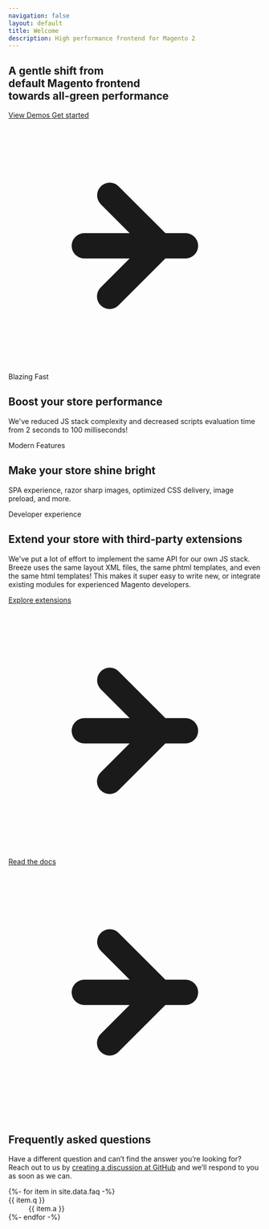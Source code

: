 ```yaml
---
navigation: false
layout: default
title: Welcome
description: High performance frontend for Magento 2
---
```


<section class="hero-home py-8 md:py-16 flex flex-col justify-center">
  <h1 class="text-[7.5vw] leading-[7.5vw] tracking-tight text-center font-extrabold sm:text-5xl sm:font-black md:text-6xl bg-zinc-800 bg-clip-text text-transparent">
    A gentle shift from <br/>
    default Magento frontend<br/>
    towards <span class="whitespace-nowrap text-green-500">all-green</span> performance
  </h1>
  <div class="flex flex-col xs:flex-row items-center justify-center mt-6 sm:mt-10 gap-4">
    <a class="group inline-flex items-center px-7 py-3 border-2 border-zinc-800 bg-white rounded-lg text-lg font-bold shadow-xl transition hover:shadow-xl hover:bg-zinc-100" href="{{ 'themes' | relative_url }}">
      View Demos
    </a>
    <a class="hero-button group inline-flex items-center px-7 py-3 border-2 border-zinc-800 bg-zinc-800 rounded-lg text-white text-lg font-bold shadow-xl transition hover:shadow-xl hover:shadow-green-300/50 hover:bg-green-500 hover:border-green-500" href="{{ 'docs/installation' | relative_url }}">
      Get started
      <div class="relative w-3 h-5">
        <svg xmlns="http://www.w3.org/2000/svg" class="absolute left-0 top-0 h-5 w-5" viewBox="0 0 20 20" fill="currentColor">
          <path class="transition opacity-0 group-hover:opacity-100" fill-rule="evenodd" d="M5 10a1 1 0 011-1h8a1 1 0 110 2H6a1 1 0 01-1-1z" clip-rule="evenodd" />
          <path class="transition translate-x-0 group-hover:translate-x-1" fill-rule="evenodd" d="M7.293 14.707a1 1 0 010-1.414L10.586 10 7.293 6.707a1 1 0 011.414-1.414l4 4a1 1 0 010 1.414l-4 4a1 1 0 01-1.414 0z" clip-rule="evenodd" />
        </svg>
      </div>
    </a>
  </div>
</section>

<section class="max-w-4xl 2xl:max-w-5xl mx-auto py-8 sm:py-16 grid grid-cols-1 md:grid-cols-2 gap-10">
  <div class="p-8 py-10 sm:p-12 sm:py-12 flex flex-col gap-2 items-center text-center text-white rounded-xl shadow-xl bg-gradient-to-bl from-green-500/80 via-green-500 to-green-600/90">
    <div class="p-1.5 px-3 rounded bg-white/20 font-bold uppercase text-sm tracking-wide">Blazing Fast</div>
    <h2 class="text-4xl font-bold max-w-xs">Boost your store performance</h2>
    <p class="mt-1 text-white/70 text-xl">
      We've reduced JS stack complexity and decreased scripts evaluation time
      from 2 seconds to 100 milliseconds!
    </p>
  </div>
  <div class="p-8 py-10 sm:p-12 sm:py-12 flex flex-col gap-2 items-center text-center text-white rounded-xl shadow-xl bg-gradient-to-br from-fuchsia-500 to-violet-500">
    <div class="p-1.5 px-3 rounded bg-white/20 font-bold uppercase text-sm tracking-wide">Modern Features</div>
    <h2 class="text-4xl font-bold max-w-xs">Make your store shine bright</h2>
    <p class="mt-1 text-white/70 text-xl">
      SPA experience, razor sharp images, optimized CSS delivery, image preload, and more.
    </p>
  </div>
  <div class="md:col-span-2 p-8 py-10 sm:p-12 sm:py-12 flex flex-col gap-2 items-center text-center rounded-xl shadow-xl bg-zinc-800 text-white bg-[radial-gradient(ellipse_at_top,rgba(255,255,255,0.2),transparent)]">
    <div class="p-1.5 px-3 rounded bg-white/20 font-bold uppercase text-sm tracking-wide">Developer experience</div>
    <h2 class="text-4xl font-bold max-w-md">Extend your store with third-party extensions</h2>
    <p class="mt-1 text-white/70 text-xl md:mx-12">
      We've put a lot of effort to implement the same API for our own JS stack.
      Breeze uses the same layout XML files, the same phtml templates, and even
      the same html templates! This makes it super easy to write new,
      or integrate existing modules for experienced Magento developers.
    </p>
    <div class="mt-6 grid grid-cols-1 sm:grid-cols-2 gap-4">
      <a class="group inline-flex items-center justify-center px-7 py-3 text-white rounded-lg border-2 border-white text-lg font-bold shadow-xl transition hover:bg-white/10" href="{{ 'extensions' | relative_url }}">
        Explore extensions
        <div class="relative w-1 h-5">
          <svg xmlns="http://www.w3.org/2000/svg" class="absolute left-0 top-0 h-5 w-5" viewBox="0 0 20 20" fill="currentColor">
            <path class="transition opacity-0 group-hover:opacity-100" fill-rule="evenodd" d="M5 10a1 1 0 011-1h8a1 1 0 110 2H6a1 1 0 01-1-1z" clip-rule="evenodd" />
            <path class="transition translate-x-0 opacity-0 group-hover:opacity-100 group-hover:translate-x-1" fill-rule="evenodd" d="M7.293 14.707a1 1 0 010-1.414L10.586 10 7.293 6.707a1 1 0 011.414-1.414l4 4a1 1 0 010 1.414l-4 4a1 1 0 01-1.414 0z" clip-rule="evenodd" />
          </svg>
        </div>
      </a>
      <a class="group inline-flex items-center justify-center px-7 py-3 text-zinc-800 rounded-lg border-2 border-transparent bg-white text-lg font-bold shadow-xl transition hover:bg-white/90" href="{{ 'docs/installation' | relative_url }}">
        Read the docs
        <div class="relative w-1 h-5">
          <svg xmlns="http://www.w3.org/2000/svg" class="absolute left-0 top-0 h-5 w-5" viewBox="0 0 20 20" fill="currentColor">
            <path class="transition opacity-0 group-hover:opacity-100" fill-rule="evenodd" d="M5 10a1 1 0 011-1h8a1 1 0 110 2H6a1 1 0 01-1-1z" clip-rule="evenodd" />
            <path class="transition translate-x-0 opacity-0 group-hover:opacity-100 group-hover:translate-x-1" fill-rule="evenodd" d="M7.293 14.707a1 1 0 010-1.414L10.586 10 7.293 6.707a1 1 0 011.414-1.414l4 4a1 1 0 010 1.414l-4 4a1 1 0 01-1.414 0z" clip-rule="evenodd" />
          </svg>
        </div>
      </a>
    </div>
  </div>
</section>

<section class="mx-auto max-w-4xl py-8 sm:py-12">
  <h2 class="text-center text-4xl font-extrabold leading-10 tracking-tight">
    Frequently asked questions
  </h2>
  <p class="mt-5 mx-auto max-w-3xl text-lg text-center text-zinc-500">
    Have a different question and can’t find the answer you’re looking for?
    Reach out to us by <a class="font-semibold text-blue-600 hover:text-blue-500" href="https://github.com/breezefront/community/discussions" target="_blank" rel="noopener">creating a discussion at GitHub</a>
    and we’ll respond to you as soon as we can.
  </p>
  <div class="mt-10 mx-auto max-w-xl">
    <dl class="flex flex-col gap-8">
      {%- for item in site.data.faq -%}
        <div>
          <dt class="text-lg font-semibold" id="{{ item.q | slugify }}">{{ item.q }}</dt>
          <dd class="mt-1 text-zinc-600 prose">{{ item.a }}</dd>
        </div>
      {%- endfor -%}
    </dl>
  </div>
</section>
